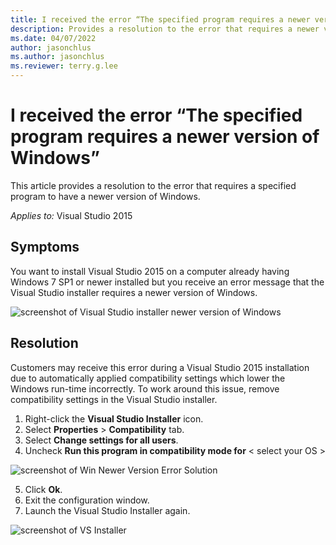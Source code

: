 ```yaml
---
title: I received the error “The specified program requires a newer version of Windows”
description: Provides a resolution to the error that requires a newer version of Windows.
ms.date: 04/07/2022
author: jasonchlus
ms.author: jasonchlus
ms.reviewer: terry.g.lee
---
```


# I received the error “The specified program requires a newer version of Windows”

This article provides a resolution to the error that requires a specified program to have a newer version of Windows.

_Applies to:_&nbsp;Visual Studio 2015

## Symptoms
You want to install Visual Studio 2015 on a computer already having Windows 7 SP1 or newer installed but you receive an error message that the Visual Studio installer requires a newer version of Windows.

![screenshot of Visual Studio installer newer version of Windows](https://user-images.githubusercontent.com/79461015/159976305-700f59e4-5609-47c9-9b79-249c8eca6b31.png)

## Resolution
Customers may receive this error during a Visual Studio 2015 installation due to automatically applied compatibility settings which lower the Windows run-time incorrectly. To work around this issue, remove compatibility settings in the Visual Studio installer.

1. Right-click the **Visual Studio Installer** icon.
1. Select **Properties** > **Compatibility** tab.
1. Select **Change settings for all users**.
1. Uncheck **Run this program in compatibility mode for** < select your OS >

![screenshot of Win Newer Version Error Solution](https://user-images.githubusercontent.com/79461015/159976476-ac6cec70-9959-469e-a1e0-722e18685407.png)

5. Click **Ok**.
6. Exit the configuration window.
7. Launch the Visual Studio Installer again.

![screenshot of VS Installer](https://user-images.githubusercontent.com/79461015/159976553-31736f73-62d4-43f6-917a-a2d1ecbeb1a1.png)

